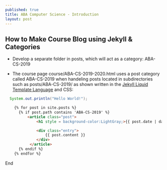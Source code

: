 ```yaml
---
published: true
title: ABA Computer Science - Introduction
layout: post
---
```

## How to Make Course Blog using Jekyll & Categories

- Develop a separate folder in posts, which will act as a category: ABA-CS-2019  
  
- The course page course/ABA-CS-2019-2020.html uses a post category called ABA-CS-2019 when handeling posts located in subdirectories such as posts/ABA-CS-2019/ as shown written in the [Jekyll Liquid Template Language](https://shopify.github.io/liquid/) and CSS:
  
```java
  System.out.println("Hello World!");
```
  
```html
    {% for post in site.posts %}
      {% if post.path contains 'ABA-CS-2019' %}
          <article class="post">
              <h1 style = background-color:LightGray;>{{ post.date | date: "%B %e, %Y" }} - {{ post.title }}</h1>

              <div class="entry">
                  {{ post.content }}
              </div>
           </article>
      {% endif %}
    {% endfor %}
```
  
End
